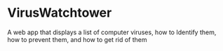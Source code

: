 # VirusWatchtower
A web app that displays a list of computer viruses, how to Identify them, how to prevent them, and how to get rid of them
